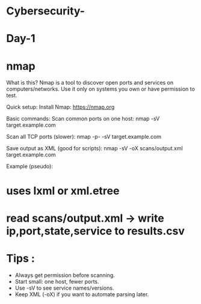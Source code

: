 # Cybersecurity-
# Day-1
# nmap

What is this?
Nmap is a tool to discover open ports and services on computers/networks. Use it only on systems you own or have permission to test.

Quick setup:
Install Nmap: https://nmap.org

Basic commands:
Scan common ports on one host:
  nmap -sV target.example.com

Scan all TCP ports (slower):
  nmap -p- -sV target.example.com

Save output as XML (good for scripts):
  nmap -sV -oX scans/output.xml target.example.com

Example (pseudo):
# uses lxml or xml.etree
# read scans/output.xml → write ip,port,state,service to results.csv

# Tips :

* Always get permission before scanning.
* Start small: one host, fewer ports.
* Use -sV to see service names/versions.
* Keep XML (-oX) if you want to automate parsing later.
